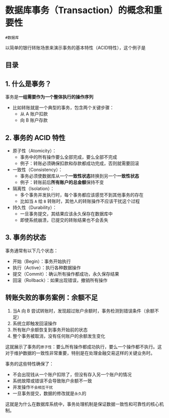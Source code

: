 
# 数据库事务（Transaction）的概念和重要性


`#数据库`

以简单的银行转账场景来演示事务的基本特性（ACID特性），这个例子是


## 目录
<!-- toc -->
 ## 1. 什么是事务？ 

事务是**一组需要作为一个整体执行的操作序列**
- 比如转账就是一个典型的事务，包含两个关键步骤：
	- 从 A 账户扣款
	- 向 B 账户存款

## 2. 事务的 ACID 特性

- 原子性（Atomicity）：
	- 事务中的所有操作要么全部完成，要么全部不完成
	- 例子：转账必须确保扣款和存款都成功完成，否则就需要回滚
- 一致性（Consistency）：
	- 事务必须使数据库从一个**一致性状态**转换到另一个**一致性状态**
	- 例子：转账前后**所有账户的总金额**保持不变
- 隔离性（Isolation）：
	- 多个事务并发执行时，每个事务都应该感觉不到其他事务的存在
	- 比如当 `A` 给 `B` 转账时，其他人的转账操作不应该干扰这个过程
- 持久性（Durability）：
	- 一旦事务提交，其结果应该永久保存在数据库中
	- 即使系统崩溃，已提交的转账结果也不会丢失

## 3. 事务的状态

事务通常有以下几个状态：
- 开始（Begin）：事务开始执行
- 执行（Active）：执行各种数据操作
- 提交（Commit）：确认所有操作都成功，永久保存结果
- 回滚（Rollback）：如果出现错误，撤销所有操作

## 转账失败的事务案例：余额不足


1. 当A 向 B 尝试转账时，发现超过账户余额时，事务检测到错误条件（余额不足）
2. 系统立即触发回滚操作
3. 所有账户余额恢复到事务开始前的状态
4. 整个事务被取消，没有任何账户的余额发生变化

这就展示了事务的`原子性`：要么所有操作都成功执行，要么一个操作都不执行。这对于维护数据的一致性非常重要，特别是在处理金融交易这样的关键业务时。

事务的这些特性确保了：
- 不会出现钱从一个账户扣除了，但没有存入另一个账户的情况
- 系统故障或错误不会导致账户余额不一致
- 并发操作`不会相互干扰`
- 一旦事务提交，数据的修改就是`永久`的

这就是为什么在数据库系统中，事务处理机制是保证数据一致性和可靠性的核心机制。